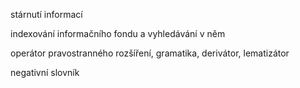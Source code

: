 stárnutí informací

indexování informačního fondu a vyhledávání v něm

operátor pravostranného rozšíření, gramatika, derivátor, lematizátor

negativní slovník